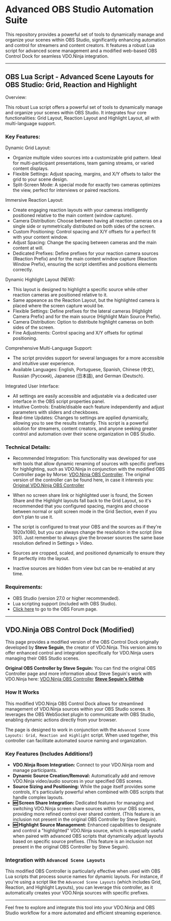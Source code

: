 # Advanced OBS Studio Automation Suite

This repository provides a powerful set of tools to dynamically manage and organize your scenes within OBS Studio, significantly enhancing automation and control for streamers and content creators. It features a robust Lua script for advanced scene management and a modified web-based OBS Control Dock for seamless VDO.Ninja integration.

---

## OBS Lua Script - Advanced Scene Layouts for OBS Studio: Grid, Reaction and Highlight

Overview:

This robust Lua script offers a powerful set of tools to dynamically manage and organize your scenes within OBS Studio. It integrates four core functionalities: Grid Layout, Reaction Layout and Highlight Layout, all with multi-language support.

### Key Features:

Dynamic Grid Layout:
* Organize multiple video sources into a customizable grid pattern. Ideal for multi-participant presentations, team gaming streams, or varied content displays.
* Flexible Settings: Adjust spacing, margins, and X/Y offsets to tailor the grid to your scene design.
* Split-Screen Mode: A special mode for exactly two cameras optimizes the view, perfect for interviews or paired reactions.

Immersive Reaction Layout:
* Create engaging reaction layouts with your cameras intelligently positioned relative to the main content (window capture).
* Camera Distribution: Choose between having all reaction cameras on a single side or symmetrically distributed on both sides of the screen.
* Custom Positioning: Control spacing and X/Y offsets for a perfect fit with your content window.
* Adjust Spacing: Change the spacing between cameras and the main content at will.
* Dedicated Prefixes: Define prefixes for your reaction camera sources (Reaction Prefix) and for the main content window capture (Reaction Window Prefix), ensuring the script identifies and positions elements correctly.

Dynamic Highlight Layout (NEW):
* This layout is designed to highlight a specific source while other reaction cameras are positioned relative to it.
* Same appeance as the Reaction Layout, but the highlighted camera is placed where the screen capture would be.
* Flexible Settings: Define prefixes for the lateral cameras (Highlight Camera Prefix) and for the main source (Highlight Main Source Prefix).
* Camera Distribution: Option to distribute highlight cameras on both sides of the screen.
* Fine Adjustments: Control spacing and X/Y offsets for optimal positioning.

Comprehensive Multi-Language Support:
* The script provides support for several languages for a more accessible and intuitive user experience.
* Available Languages: English, Portuguese, Spanish, Chinese (中文), Russian (Русский), Japanese (日本語), and German (Deutsch).

Integrated User Interface:
* All settings are easily accessible and adjustable via a dedicated user interface in the OBS script properties panel.
* Intuitive Controls: Enable/disable each feature independently and adjust parameters with sliders and checkboxes.
* Real-time Updates: Changes to settings are applied dynamically, allowing you to see the results instantly.
This script is a powerful solution for streamers, content creators, and anyone seeking greater control and automation over their scene organization in OBS Studio.

### Technical Details:

* Recommended Integration: This functionality was developed for use with tools that allow dynamic renaming of sources with specific prefixes for highlighting, such as VDO.Ninja in conjunction with the modified OBS Controller page by Morse: [VDO.Ninja OBS Controller](https://morsethecode.github.io/vdo.ninja/obs). The original version of the controller can be found here, in case it interests you: [Original VDO.Ninja OBS Controller](https://vdo.ninja/obs)

* When no screen share link or highlighted user is found, the Screen Share and the Highlight layouts fall back to the Grid Layout, so it's recommended that you configured spacing, margins and choose between normal or split screen mode in the Grid Section, even if you don't plan to use it.
* The script is configured to treat your OBS and the sources as if they're 1920x1080, but you can always change the resolution in the script (line 301). Just remember to always give the browser sources the same base resolution defined in Settings > Video.
* Sources are cropped, scaled, and positioned dynamically to ensure they fit perfectly into the layout.
* Inactive sources are hidden from view but can be re-enabled at any time.

### Requirements:

* OBS Studio (version 27.0 or higher recommended).
* Lua scripting support (included with OBS Studio).
* [Click here](https://obsproject.com/forum/resources/advanced-scene-layouts-grid-reaction-and-highlight.2152/) to go to the OBS Forum page.

---

## VDO.Ninja OBS Control Dock (Modified)

This page provides a modified version of the OBS Control Dock originally developed by **Steve Seguin**, the creator of VDO.Ninja. This version aims to offer enhanced control and integration specifically for VDO.Ninja users managing their OBS Studio scenes.

**Original OBS Controller by Steve Seguin:**
You can find the original OBS Controller page and more information about Steve Seguin's work with VDO.Ninja here: [VDO.Ninja OBS Controller](https://vdo.ninja/obs)
**[Steve Seguin's GitHub](https://github.com/steveseguin)**

### How It Works

This modified VDO.Ninja OBS Control Dock allows for streamlined management of VDO.Ninja sources within your OBS Studio scenes. It leverages the OBS WebSocket plugin to communicate with OBS Studio, enabling dynamic actions directly from your browser.

The page is designed to work in conjunction with the `Advanced Scene Layouts: Grid, Reaction and Highlight` script. When used together, this controller can facilitate automated source naming and organization.

### Key Features (Includes Additions!)

* **VDO.Ninja Room Integration:** Connect to your VDO.Ninja room and manage participants.
* **Dynamic Source Creation/Removal:** Automatically add and remove VDO.Ninja video/audio sources in your specified OBS scenes.
* **Source Sizing and Positioning:** While the page itself provides some controls, it's particularly powerful when combined with OBS scripts that handle complex layouts.
* **🆕 Screen Share Integration:** Dedicated features for managing and switching VDO.Ninja screen share sources within your OBS scenes, providing more refined control over shared content. (This feature is an inclusion not present in the original OBS Controller by Steve Seguin).
* **🆕 Highlight Source Management:** Enhanced capabilities to designate and control a "highlighted" VDO.Ninja source, which is especially useful when paired with advanced OBS scripts that dynamically adjust layouts based on specific source prefixes. (This feature is an inclusion not present in the original OBS Controller by Steve Seguin).

### Integration with `Advanced Scene Layouts`

This modified OBS Controller is particularly effective when used with OBS Lua scripts that process source names for dynamic layouts. For instance, if you're using a script like the `Advanced Scene Layouts` (which includes Grid, Reaction, and Highlight Layouts), you can leverage this controller, as it automatically creates your VDO.Ninja sources with specific prefixes.

---

Feel free to explore and integrate this tool into your VDO.Ninja and OBS Studio workflow for a more automated and efficient streaming experience.

